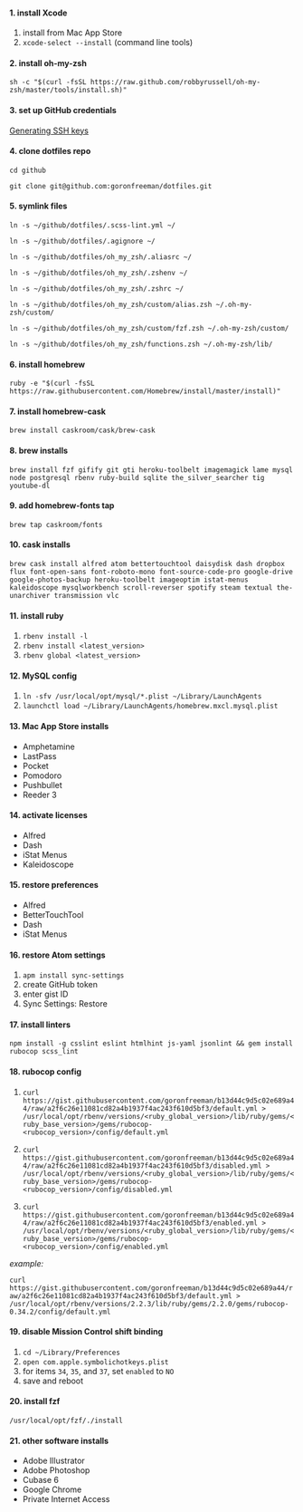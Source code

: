 #### 1. install Xcode
1. install from Mac App Store
2. `xcode-select --install` (command line tools)

#### 2. install oh-my-zsh
`sh -c "$(curl -fsSL https://raw.github.com/robbyrussell/oh-my-zsh/master/tools/install.sh)"`

#### 3. set up GitHub credentials
[Generating SSH keys](https://help.github.com/articles/generating-ssh-keys/)

#### 4. clone dotfiles repo
`cd github`

`git clone git@github.com:goronfreeman/dotfiles.git`

#### 5. symlink files
`ln -s ~/github/dotfiles/.scss-lint.yml ~/`

`ln -s ~/github/dotfiles/.agignore ~/`

`ln -s ~/github/dotfiles/oh_my_zsh/.aliasrc ~/`

`ln -s ~/github/dotfiles/oh_my_zsh/.zshenv ~/`

`ln -s ~/github/dotfiles/oh_my_zsh/.zshrc ~/`

`ln -s ~/github/dotfiles/oh_my_zsh/custom/alias.zsh ~/.oh-my-zsh/custom/`

`ln -s ~/github/dotfiles/oh_my_zsh/custom/fzf.zsh ~/.oh-my-zsh/custom/`

`ln -s ~/github/dotfiles/oh_my_zsh/functions.zsh ~/.oh-my-zsh/lib/`

#### 6. install homebrew
`ruby -e "$(curl -fsSL https://raw.githubusercontent.com/Homebrew/install/master/install)"`

#### 7. install homebrew-cask
`brew install caskroom/cask/brew-cask`

#### 8. brew installs
`brew install fzf gifify git gti heroku-toolbelt imagemagick lame mysql node postgresql rbenv ruby-build sqlite the_silver_searcher tig youtube-dl`

#### 9. add homebrew-fonts tap
`brew tap caskroom/fonts`

#### 10. cask installs
`brew cask install alfred atom bettertouchtool daisydisk dash dropbox flux font-open-sans font-roboto-mono font-source-code-pro google-drive google-photos-backup heroku-toolbelt imageoptim istat-menus kaleidoscope mysqlworkbench scroll-reverser spotify steam textual the-unarchiver transmission vlc`

#### 11. install ruby
1. `rbenv install -l`
2. `rbenv install <latest_version>`
3. `rbenv global <latest_version>`

#### 12. MySQL config
1. `ln -sfv /usr/local/opt/mysql/*.plist ~/Library/LaunchAgents`
2. `launchctl load ~/Library/LaunchAgents/homebrew.mxcl.mysql.plist`

#### 13. Mac App Store installs
* Amphetamine
* LastPass
* Pocket
* Pomodoro
* Pushbullet
* Reeder 3

#### 14. activate licenses
* Alfred
* Dash
* iStat Menus
* Kaleidoscope

#### 15. restore preferences
* Alfred
* BetterTouchTool
* Dash
* iStat Menus

#### 16. restore Atom settings
1. `apm install sync-settings`
2. create GitHub token
3. enter gist ID
4. Sync Settings: Restore

#### 17. install linters
`npm install -g csslint eslint htmlhint js-yaml jsonlint && gem install rubocop scss_lint`

#### 18. rubocop config
1. `curl https://gist.githubusercontent.com/goronfreeman/b13d44c9d5c02e689a44/raw/a2f6c26e11081cd82a4b1937f4ac243f610d5bf3/default.yml > /usr/local/opt/rbenv/versions/<ruby_global_version>/lib/ruby/gems/<ruby_base_version>/gems/rubocop-<rubocop_version>/config/default.yml`

2. `curl https://gist.githubusercontent.com/goronfreeman/b13d44c9d5c02e689a44/raw/a2f6c26e11081cd82a4b1937f4ac243f610d5bf3/disabled.yml > /usr/local/opt/rbenv/versions/<ruby_global_version>/lib/ruby/gems/<ruby_base_version>/gems/rubocop-<rubocop_version>/config/disabled.yml`

3. `curl https://gist.githubusercontent.com/goronfreeman/b13d44c9d5c02e689a44/raw/a2f6c26e11081cd82a4b1937f4ac243f610d5bf3/enabled.yml > /usr/local/opt/rbenv/versions/<ruby_global_version>/lib/ruby/gems/<ruby_base_version>/gems/rubocop-<rubocop_version>/config/enabled.yml`

_example:_

`curl https://gist.githubusercontent.com/goronfreeman/b13d44c9d5c02e689a44/raw/a2f6c26e11081cd82a4b1937f4ac243f610d5bf3/default.yml > /usr/local/opt/rbenv/versions/2.2.3/lib/ruby/gems/2.2.0/gems/rubocop-0.34.2/config/default.yml`

#### 19. disable Mission Control shift binding
1. `cd ~/Library/Preferences`
2. `open com.apple.symbolichotkeys.plist`
3. for items `34`, `35`, and `37`, set `enabled` to `NO`
4. save and reboot

#### 20. install fzf
`/usr/local/opt/fzf/./install`

#### 21. other software installs
* Adobe Illustrator
* Adobe Photoshop
* Cubase 6
* Google Chrome
* Private Internet Access
